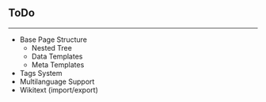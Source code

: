 ## ToDo
---

- Base Page Structure
    - Nested Tree
    - Data Templates
    - Meta Templates
- Tags System
- Multilanguage Support
- Wikitext (import/export)